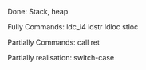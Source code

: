 Done:
Stack, heap

Fully Commands:
ldc_i4
ldstr
ldloc
stloc

Partially Commands:
call
ret

Partially realisation:
switch-case


